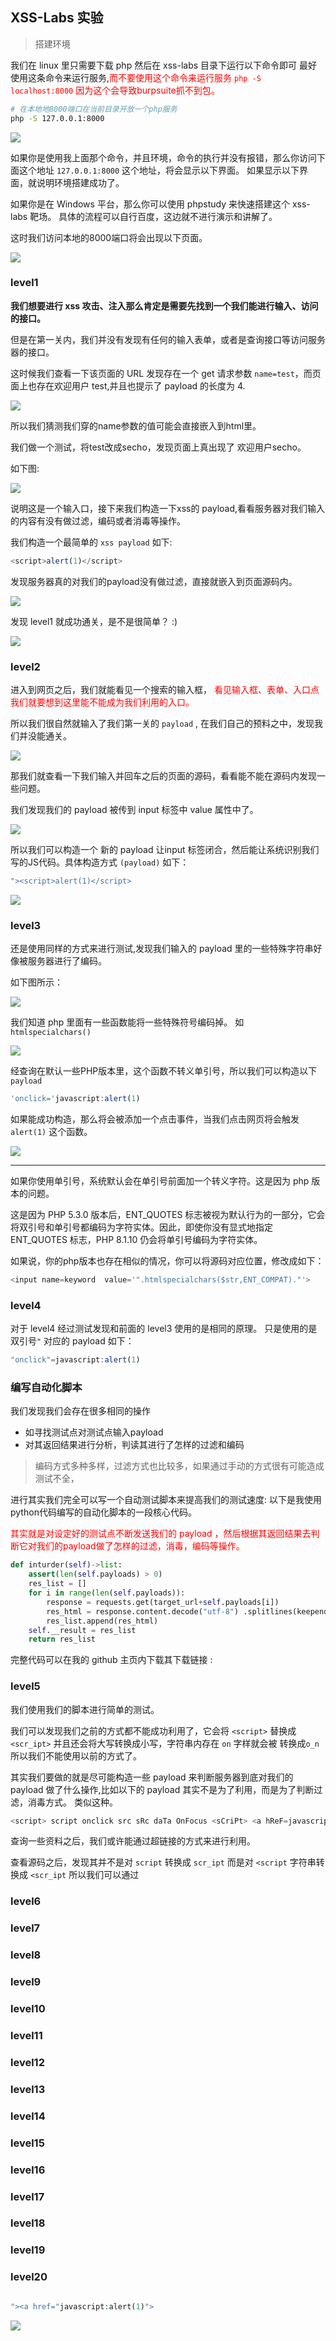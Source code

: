 ## XSS-Labs 实验
> 搭建环境

我们在 linux 里只需要下载 php 然后在 xss-labs 目录下运行以下命令即可
最好使用这条命令来运行服务,<font color='red'>而不要使用这个命令来运行服务 `php -S localhost:8000` 因为这个会导致burpsuite抓不到包。</font> 

```bash
# 在本地地8000端口在当前目录开放一个php服务
php -S 127.0.0.1:8000 
```

![](./xss-labs.assets/1.png)

如果你是使用我上面那个命令，并且环境，命令的执行并没有报错，那么你访问下面这个地址 `127.0.0.1:8000` 这个地址，将会显示以下界面。
如果显示以下界面，就说明环境搭建成功了。

如果你是在 Windows 平台，那么你可以使用 phpstudy 来快速搭建这个 xss-labs 靶场。
具体的流程可以自行百度，这边就不进行演示和讲解了。

这时我们访问本地的8000端口将会出现以下页面。

![](./xss-labs.assets/2.png)

### level1

**我们想要进行 xss 攻击、注入那么肯定是需要先找到一个我们能进行输入、访问的接口。**

但是在第一关内，我们并没有发现有任何的输入表单，或者是查询接口等访问服务器的接口。

这时候我们查看一下该页面的 URL 发现存在一个 get 请求参数 `name=test`，而页面上也存在欢迎用户 test,并且也提示了 payload 的长度为 4.

![](./xss-labs.assets/3.png)

所以我们猜测我们穿的name参数的值可能会直接嵌入到html里。

我们做一个测试，将test改成secho，发现页面上真出现了 欢迎用户secho。

如下图:

![](./xss-labs.assets/2023-02-26_13-04.png)

说明这是一个输入口，接下来我们构造一下xss的 payload,看看服务器对我们输入的内容有没有做过滤，编码或者消毒等操作。

我们构造一个最简单的 `xss payload` 如下:
```javascript
<script>alert(1)</script>
```

发现服务器真的对我们的payload没有做过滤，直接就嵌入到页面源码内。

![](./xss-labs.assets/2023-02-26_13-05.png)

发现 level1 就成功通关，是不是很简单？ :)

![](./xss-labs.assets/4.png)

### level2

进入到网页之后，我们就能看见一个搜索的输入框，
<font color='red'>看见输入框、表单、入口点我们就要想到这里能不能成为我们利用的入口。</font>

所以我们很自然就输入了我们第一关的 `payload` , 在我们自己的预料之中，发现我们并没能通关。

![](./xss-labs.assets/5.png)

那我们就查看一下我们输入并回车之后的页面的源码，看看能不能在源码内发现一些问题。

我们发现我们的 payload 被传到 input 标签中 value 属性中了。

![](./xss-labs.assets/6.png)

所以我们可以构造一个 新的 payload 让input 标签闭合，然后能让系统识别我们写的JS代码。具体构造方式 `(payload)` 如下：

```javascript
"><script>alert(1)</script>
```

![](./xss-labs.assets/7.png)

### level3

还是使用同样的方式来进行测试,发现我们输入的 payload 里的一些特殊字符串好像被服务器进行了编码。

如下图所示：

![](./xss-labs.assets/8.png)

我们知道 php 里面有一些函数能将一些特殊符号编码掉。
如 `htmlspecialchars()`

![](./xss-labs.assets/10.png)

经查询在默认一些PHP版本里，这个函数不转义单引号，所以我们可以构造以下 `payload` 

```javascript
'onclick='javascript:alert(1)
```
如果能成功构造，那么将会被添加一个点击事件，当我们点击网页将会触发 `alert(1)` 这个函数。

![](./xss-labs.assets/9.png)


---

如果你使用单引号，系统默认会在单引号前面加一个转义字符。这是因为 php 版本的问题。

这是因为 PHP 5.3.0 版本后，ENT_QUOTES 标志被视为默认行为的一部分，它会将双引号和单引号都编码为字符实体。因此，即使你没有显式地指定 ENT_QUOTES 标志，PHP 8.1.10 仍会将单引号编码为字符实体。

如果说，你的php版本也存在相似的情况，你可以将源码对应位置，修改成如下：

```php
<input name=keyword  value='".htmlspecialchars($str,ENT_COMPAT)."'>	
```

### level4

对于 level4 经过测试发现和前面的 level3 使用的是相同的原理。
只是使用的是双引号`"` 对应的 payload 如下：

```js
"onclick"=javascript:alert(1)
```

### 编写自动化脚本

我们发现我们会存在很多相同的操作
+ 如寻找测试点对测试点输入payload
+ 对其返回结果进行分析，判读其进行了怎样的过滤和编码

> 编码方式多种多样，过滤方式也比较多，如果通过手动的方式很有可能造成测试不全，

 
进行其实我们完全可以写一个自动测试脚本来提高我们的测试速度:
以下是我使用python代码编写的自动化脚本的一段核心代码。

<font color='red'>其实就是对设定好的测试点不断发送我们的 payload ，然后根据其返回结果去判断它对我们的payload做了怎样的过滤，消毒，编码等操作。 </font>


```python
def inturder(self)->list: 
    assert(len(self.payloads) > 0)
    res_list = []
    for i in range(len(self.payloads)):
        response = requests.get(target_url+self.payloads[i])
        res_html = response.content.decode("utf-8") .splitlines(keepends=True)
        res_list.append(res_html)
    self.__result = res_list
    return res_list
```

完整代码可以在我的 github 主页内下载其下载链接 :


### level5

我们使用我们的脚本进行简单的测试。

我们可以发现我们之前的方式都不能成功利用了，它会将 `<script>` 替换成 `<scr_ipt>` 并且还会将大写转换成小写，字符串内存在 `on` 字样就会被 转换成`o_n` 所以我们不能使用以前的方式了。

其实我们要做的就是尽可能构造一些 payload 来判断服务器到底对我们的 payload 做了什么操作,比如以下的 payload 其实不是为了利用，而是为了判断过滤，消毒方式。
类似这种。

```php
<script> script onclick src sRc daTa OnFocus <sCriPt> <a hReF=javascript:alert()> &#106; '"
```


查询一些资料之后，我们或许能通过超链接的方式来进行利用。

查看源码之后，发现其并不是对 `script` 转换成 `scr_ipt` 而是对 `<script` 字符串转换成 `<scr_ipt` 所以我们可以通过


### level6

### level7

### level8
### level9
### level10
### level11
### level12
### level13
### level14
### level15
### level16
### level17
### level18
### level19
### level20


```php

"><a href="javascript:alert(1)">
```



![](./xss-labs.assets/11.png)